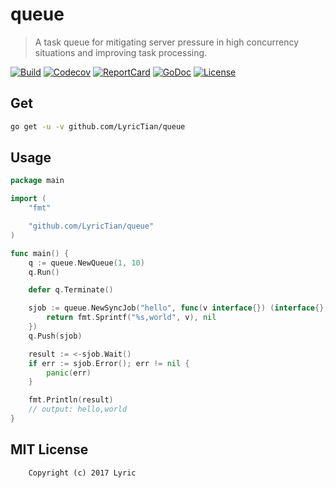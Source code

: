 # queue

> A task queue for mitigating server pressure in high concurrency situations and improving task processing.

[![Build][Build-Status-Image]][Build-Status-Url] [![Codecov][codecov-image]][codecov-url] [![ReportCard][reportcard-image]][reportcard-url] [![GoDoc][godoc-image]][godoc-url] [![License][license-image]][license-url]

## Get

``` bash
go get -u -v github.com/LyricTian/queue
```

## Usage

``` go
package main

import (
	"fmt"

	"github.com/LyricTian/queue"
)

func main() {
	q := queue.NewQueue(1, 10)
	q.Run()

	defer q.Terminate()

	sjob := queue.NewSyncJob("hello", func(v interface{}) (interface{}, error) {
		return fmt.Sprintf("%s,world", v), nil
	})
	q.Push(sjob)

	result := <-sjob.Wait()
	if err := sjob.Error(); err != nil {
		panic(err)
	}

	fmt.Println(result)
	// output: hello,world
}

```

## MIT License

``` text
    Copyright (c) 2017 Lyric
```

[License-Url]: http://opensource.org/licenses/MIT
[License-Image]: https://img.shields.io/npm/l/express.svg
[Build-Status-Url]: https://travis-ci.org/LyricTian/queue
[Build-Status-Image]: https://travis-ci.org/LyricTian/queue.svg?branch=master
[codecov-url]: https://codecov.io/gh/LyricTian/queue
[codecov-image]: https://codecov.io/gh/LyricTian/queue/branch/master/graph/badge.svg
[ReportCard-Url]: https://goreportcard.com/report/github.com/LyricTian/queue
[ReportCard-Image]: https://goreportcard.com/badge/github.com/LyricTian/queue
[GoDoc-Url]: https://godoc.org/github.com/LyricTian/queue
[GoDoc-Image]: https://godoc.org/github.com/LyricTian/queue?status.svg